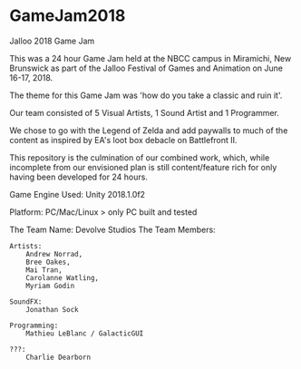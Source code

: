 # GameJam2018
Jalloo 2018 Game Jam

This was a 24 hour Game Jam held at the NBCC campus in Miramichi, New Brunswick as part of the Jalloo Festival of Games and Animation on June 16-17, 2018.

The theme for this Game Jam was 'how do you take a classic and ruin it'.

Our team consisted of 5 Visual Artists, 1 Sound Artist and 1 Programmer.

We chose to go with the Legend of Zelda and add paywalls to much of the content as inspired by EA's loot box debacle on Battlefront II.

This repository is the culmination of our combined work, which, while incomplete from our envisioned plan is still content/feature rich for only having been developed for 24 hours.

Game Engine Used: Unity 2018.1.0f2

Platform: PC/Mac/Linux > only PC built and tested

The Team Name: Devolve Studios
The Team Members:

    Artists:
        Andrew Norrad,
        Bree Oakes,
        Mai Tran,
        Carolanne Watling,
        Myriam Godin
        
    SoundFX:
        Jonathan Sock
        
    Programming:
        Mathieu LeBlanc / GalacticGUI
        
    ???:
        Charlie Dearborn
